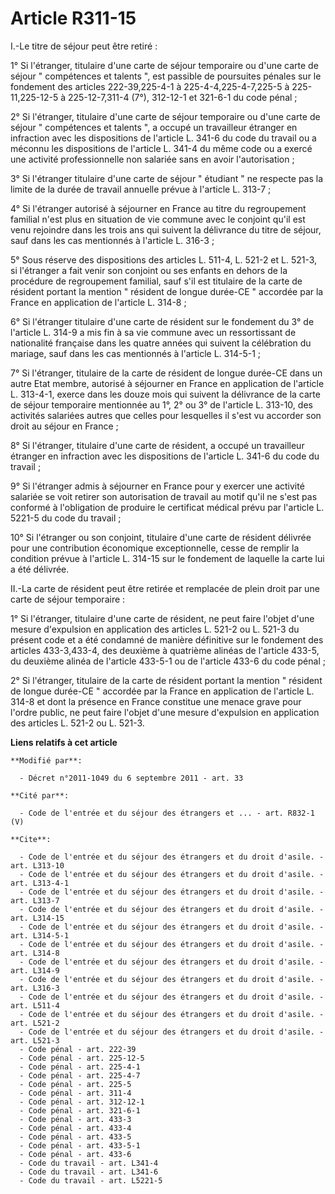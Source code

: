 # Article R311-15

I.-Le titre de séjour peut être retiré : 

1° Si l'étranger, titulaire d'une carte de séjour temporaire ou d'une carte de séjour " compétences et talents ", est
passible de poursuites pénales sur le fondement des articles 222-39,225-4-1 à 225-4-4,225-4-7,225-5 à 225-11,225-12-5 à
225-12-7,311-4 (7°), 312-12-1 et 321-6-1 du code pénal ; 

2° Si l'étranger, titulaire d'une carte de séjour temporaire ou d'une carte de séjour " compétences et talents ", a occupé un
travailleur étranger en infraction avec les dispositions de l'article L. 341-6 du code du travail ou a méconnu les
dispositions de l'article L. 341-4 du même code ou a exercé une activité professionnelle non salariée sans en avoir
l'autorisation ; 

3° Si l'étranger titulaire d'une carte de séjour " étudiant " ne respecte pas la limite de la durée de travail annuelle
prévue à l'article L. 313-7 ; 

4° Si l'étranger autorisé à séjourner en France au titre du regroupement familial n'est plus en situation de vie commune avec
le conjoint qu'il est venu rejoindre dans les trois ans qui suivent la délivrance du titre de séjour, sauf dans les cas
mentionnés à l'article L. 316-3 ; 

5° Sous réserve des dispositions des articles L. 511-4, L. 521-2 et L. 521-3, si l'étranger a fait venir son conjoint ou ses
enfants en dehors de la procédure de regroupement familial, sauf s'il est titulaire de la carte de résident portant la
mention " résident de longue durée-CE " accordée par la France en application de l'article L. 314-8 ; 

6° Si l'étranger titulaire d'une carte de résident sur le fondement du 3° de l'article L. 314-9 a mis fin à sa vie commune
avec un ressortissant de nationalité française dans les quatre années qui suivent la célébration du mariage, sauf dans les
cas mentionnés à l'article L. 314-5-1 ; 

7° Si l'étranger, titulaire de la carte de résident de longue durée-CE dans un autre Etat membre, autorisé à séjourner en
France en application de l'article L. 313-4-1, exerce dans les douze mois qui suivent la délivrance de la carte de séjour
temporaire mentionnée au 1°, 2° ou 3° de l'article L. 313-10, des activités salariées autres que celles pour lesquelles il
s'est vu accorder son droit au séjour en France ; 

8° Si l'étranger, titulaire d'une carte de résident, a occupé un travailleur étranger en infraction avec les dispositions de
l'article L. 341-6 du code du travail ; 

9° Si l'étranger admis à séjourner en France pour y exercer une activité salariée se voit retirer son autorisation de travail
au motif qu'il ne s'est pas conformé à l'obligation de produire le certificat médical prévu par l'article L. 5221-5 du code
du travail ; 

10° Si l'étranger ou son conjoint, titulaire d'une carte de résident délivrée pour une contribution économique
exceptionnelle, cesse de remplir la condition prévue à l'article L. 314-15 sur le fondement de laquelle la carte lui a été
délivrée. 

II.-La carte de résident peut être retirée et remplacée de plein droit par une carte de séjour temporaire : 

1° Si l'étranger, titulaire d'une carte de résident, ne peut faire l'objet d'une mesure d'expulsion en application des
articles L. 521-2 ou L. 521-3 du présent code et a été condamné de manière définitive sur le fondement des articles
433-3,433-4, des deuxième à quatrième alinéas de l'article 433-5, du deuxième alinéa de l'article 433-5-1 ou de l'article
433-6 du code pénal ; 

2° Si l'étranger, titulaire de la carte de résident portant la mention " résident de longue durée-CE " accordée par la France
en application de l'article L. 314-8 et dont la présence en France constitue une menace grave pour l'ordre public, ne peut
faire l'objet d'une mesure d'expulsion en application des articles L. 521-2 ou L. 521-3.

**Liens relatifs à cet article**

	**Modifié par**:

	  - Décret n°2011-1049 du 6 septembre 2011 - art. 33

	**Cité par**:

	  - Code de l'entrée et du séjour des étrangers et ... - art. R832-1 (V)

	**Cite**:

	  - Code de l'entrée et du séjour des étrangers et du droit d'asile. - art. L313-10
	  - Code de l'entrée et du séjour des étrangers et du droit d'asile. - art. L313-4-1
	  - Code de l'entrée et du séjour des étrangers et du droit d'asile. - art. L313-7
	  - Code de l'entrée et du séjour des étrangers et du droit d'asile. - art. L314-15
	  - Code de l'entrée et du séjour des étrangers et du droit d'asile. - art. L314-5-1
	  - Code de l'entrée et du séjour des étrangers et du droit d'asile. - art. L314-8
	  - Code de l'entrée et du séjour des étrangers et du droit d'asile. - art. L314-9
	  - Code de l'entrée et du séjour des étrangers et du droit d'asile. - art. L316-3
	  - Code de l'entrée et du séjour des étrangers et du droit d'asile. - art. L511-4
	  - Code de l'entrée et du séjour des étrangers et du droit d'asile. - art. L521-2
	  - Code de l'entrée et du séjour des étrangers et du droit d'asile. - art. L521-3
	  - Code pénal - art. 222-39
	  - Code pénal - art. 225-12-5
	  - Code pénal - art. 225-4-1
	  - Code pénal - art. 225-4-7
	  - Code pénal - art. 225-5
	  - Code pénal - art. 311-4
	  - Code pénal - art. 312-12-1
	  - Code pénal - art. 321-6-1
	  - Code pénal - art. 433-3
	  - Code pénal - art. 433-4
	  - Code pénal - art. 433-5
	  - Code pénal - art. 433-5-1
	  - Code pénal - art. 433-6
	  - Code du travail - art. L341-4
	  - Code du travail - art. L341-6
	  - Code du travail - art. L5221-5
